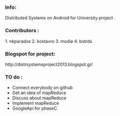 <h3>Info:</h3>
Distributed Systems on Android for University project .

<h3>Contributors :</h3>
1. nkparadox
2. kostavro
3. modie
4. bstrds
<h3>Blogspot for project:</h3>
	http://distrsystemsproject2013.blogspot.gr/

<h3>TO do :</h3>

* Connect everybody on github
* Get an idea of mapReduce
* Discuss about mapReduce
* Implement mapReduce
* GoogleApi for phaseC
